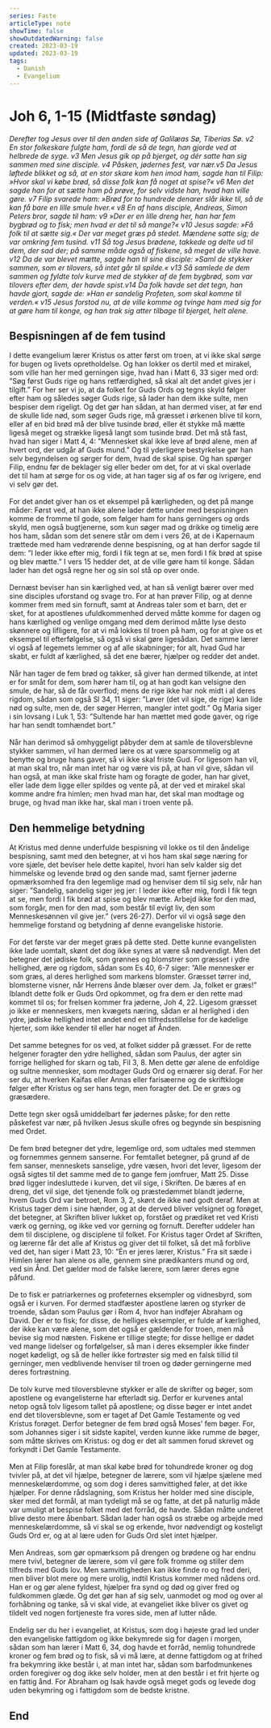 ```yaml
---
series: Faste
articleType: note
showTime: false
showOutdatedWarning: false
created: 2023-03-19
updated: 2023-03-19
tags:
  - Danish
  - Evangelium
---
```


# Joh 6, 1-15 (Midtfaste søndag)
_Derefter tog Jesus over til den anden side af Galilæas Sø, Tiberias Sø. v2 En stor folkeskare fulgte ham, fordi de så de tegn, han gjorde ved at helbrede de syge. v3 Men Jesus gik op på bjerget, og dér satte han sig sammen med sine disciple. v4 Påsken, jødernes fest, var nær.v5 Da Jesus løftede blikket og så, at en stor skare kom hen imod ham, sagde han til Filip: »Hvor skal vi købe brød, så disse folk kan få noget at spise?« v6 Men det sagde han for at sætte ham på prøve, for selv vidste han, hvad han ville gøre. v7 Filip svarede ham: »Brød for to hundrede denarer slår ikke til, så de kan få bare en lille smule hver.« v8 En af hans disciple, Andreas, Simon Peters bror, sagde til ham: v9 »Der er en lille dreng her, han har fem bygbrød og to fisk; men hvad er det til så mange?« v10 Jesus sagde: »Få folk til at sætte sig.« Der var meget græs på stedet. Mændene satte sig; de var omkring fem tusind. v11 Så tog Jesus brødene, takkede og delte ud til dem, der sad der; på samme måde også af fiskene, så meget de ville have. v12 Da de var blevet mætte, sagde han til sine disciple: »Saml de stykker sammen, som er tilovers, så intet går til spilde.« v13 Så samlede de dem sammen og fyldte tolv kurve med de stykker af de fem bygbrød, som var tilovers efter dem, der havde spist.v14 Da folk havde set det tegn, han havde gjort, sagde de: »Han er sandelig Profeten, som skal komme til verden.« v15 Jesus forstod nu, at de ville komme og tvinge ham med sig for at gøre ham til konge, og han trak sig atter tilbage til bjerget, helt alene._

## Bespisningen af de fem tusind
I dette evangelium lærer Kristus os atter først om troen, at vi ikke skal sørge for bugen og livets opretholdelse. Og han lokker os dertil med et mirakel, som ville han her med gerningen sige, hvad han i Matt 6, 33 siger med ord: ”Søg først Guds rige og hans retfærdighed, så skal alt det andet gives jer i tilgift.” For her ser vi jo, at da folket for Guds Ords og tegns skyld følger efter ham og således søger Guds rige, så lader han dem ikke sulte, men bespiser dem rigeligt. Og det gør han sådan, at han dermed viser, at før end de skulle lide nød, som søger Guds rige, må græsset i ørkenen blive til korn, eller af en bid brød må der blive tusinde brød, eller ét stykke må mætte ligeså meget og strække ligeså langt som tusinde brød. Det må stå fast, hvad han siger i Matt 4, 4: ”Mennesket skal ikke leve af brød alene, men af hvert ord, der udgår af Guds mund.” Og til yderligere bestyrkelse gør han selv begyndelsen og sørger for dem, hvad de skal spise. Og han spørger Filip, endnu før de beklager sig eller beder om det, for at vi skal overlade det til ham at sørge for os og vide, at han tager sig af os før og ivrigere, end vi selv gør det.  
&nbsp;  
For det andet giver han os et eksempel på kærligheden, og det på mange måder: Først ved, at han ikke alene lader dette under med bespisningen komme de fromme til gode, som følger ham for hans gerningers og ords skyld, men også bugtjenerne, som kun søger mad og drikke og timelig ære hos ham, sådan som det senere står om dem i vers 26, at de i Kapernaum trættede med ham vedrørende denne bespisning, og at han derfor sagde til dem: ”I leder ikke efter mig, fordi I fik tegn at se, men fordi I fik brød at spise og blev mætte.” I vers 15 hedder det, at de ville gøre ham til konge. Sådan lader han det også regne her og sin sol stå op over onde.  
&nbsp;  
Dernæst beviser han sin kærlighed ved, at han så venligt bærer over med sine disciples uforstand og svage tro. For at han prøver Filip, og at denne kommer frem med sin fornuft, samt at Andreas taler som et barn, det er sket, for at apostlenes ufuldkommenhed derved måtte komme for dagen og hans kærlighed og venlige omgang med dem derimod måtte lyse desto skønnere og lifligere, for at vi må lokkes til troen på ham, og for at give os et eksempel til efterfølgelse, så også vi skal gøre ligesådan. Det samme lærer vi også af legemets lemmer og af alle skabninger; for alt, hvad Gud har skabt, er fuldt af kærlighed, så det ene bærer, hjælper og redder det andet.  
&nbsp;  
Når han tager de fem brød og takker, så giver han dermed tilkende, at intet er for småt for dem, som hører ham til, og at han godt kan velsigne den smule, de har, så de får overflod; mens de rige ikke har nok midt i al deres rigdom, sådan som også Sl 34, 11 siger: ”Løver (det vil sige, de rige) kan lide nød og sulte, men de, der søger Herren, mangler intet godt.” Og Maria siger i sin lovsang i Luk 1, 53: ”Sultende har han mættet med gode gaver, og rige har han sendt tomhændet bort.”  
&nbsp;  
Når han derimod så omhyggeligt påbyder dem at samle de tiloversblevne stykker sammen, vil han dermed lære os at være sparsommelig og at benytte og bruge hans gaver, så vi ikke skal friste Gud. For ligesom han vil, at man skal tro, når man intet har og være vis på, at han vil give, sådan vil han også, at man ikke skal friste ham og foragte de goder, han har givet, eller lade dem ligge eller spildes og vente på, at der ved et mirakel skal komme andre fra himlen; men hvad man har, det skal man modtage og bruge, og hvad man ikke har, skal man i troen vente på.

## Den hemmelige betydning
At Kristus med denne underfulde bespisning vil lokke os til den åndelige bespisning, samt med den betegner, at vi hos ham skal søge næring for vore sjæle, det beviser hele dette kapitel, hvori han selv kalder sig det himmelske og levende brød og den sande mad, samt fjerner jøderne opmærksomhed fra den legemlige mad og henviser dem til sig selv, når han siger: ”Sandelig, sandelig siger jeg jer: I leder ikke efter mig, fordi I fik tegn at se, men fordi I fik brød at spise og blev mætte. Arbejd ikke for den mad, som forgår, men for den mad, som består til evigt liv, den som Menneskesønnen vil give jer.” (vers 26-27). Derfor vil vi også søge den hemmelige forstand og betydning af denne evangeliske historie.  
&nbsp;  
For det første var der meget græs på dette sted. Dette kunne evangelisten ikke lade uomtalt, skønt det dog ikke synes at være så nødvendigt. Men det betegner det jødiske folk, som grønnes og blomstrer som græsset i ydre hellighed, ære og rigdom, sådan som Es 40, 6-7 siger: ”Alle mennesker er som græs, al deres herlighed som markens blomster. Græsset tørrer ind, blomsterne visner, når Herrens ånde blæser over dem. Ja, folket er græs!” Iblandt dette folk er Guds Ord opkommet, og fra dem er den rette mad kommet til os; for frelsen kommer fra jøderne, Joh 4, 22. Ligesom græsset jo ikke er menneskers, men kvægets næring, sådan er al herlighed i den ydre, jødiske hellighed intet andet end en tilfredsstillelse for de kødelige hjerter, som ikke kender til eller har noget af Ånden.  
&nbsp;  
Det samme betegnes for os ved, at folket sidder på græsset. For de rette helgener foragter den ydre hellighed, sådan som Paulus, der agter sin forrige hellighed for skarn og tab, Fil 3, 8. Men dette gør alene de enfoldige og sultne mennesker, som modtager Guds Ord og ernærer sig deraf. For her ser du, at hverken Kaifas eller Annas eller farisæerne og de skriftkloge følger efter Kristus og ser hans tegn, men foragter det. De er græs og græsædere.  
&nbsp;  
Dette tegn sker også umiddelbart før jødernes påske; for den rette påskefest var nær, på hvilken Jesus skulle ofres og begynde sin bespisning med Ordet.  
&nbsp;  
De fem brød betegner det ydre, legemlige ord, som udtales med stemmen og fornemmes gennem sanserne. For femtallet betegner, på grund af de fem sanser, menneskets sanselige, ydre væsen, hvori det lever, ligesom der også sigtes til det samme med de to gange fem jomfruer, Matt 25. Disse brød ligger indesluttede i kurven, det vil sige, i Skriften. De bæres af en dreng, det vil sige, det tjenende folk og præstedømmet blandt jøderne, hvem Guds Ord var betroet, Rom 3, 2, skønt de ikke nød godt deraf. Men at Kristus tager dem i sine hænder, og at de derved bliver velsignet og forøget, det betegner, at Skriften bliver lukket op, forstået og prædiket ret ved Kristi værk og gerning, og ikke ved vor gerning og fornuft. Derefter uddeler han dem til disciplene, og disciplene til folket. For Kristus tager Ordet af Skriften, og lærerne får det alle af Kristus og giver det til folket, så det må forblive ved det, han siger i Matt 23, 10: ”Én er jeres lærer, Kristus.” Fra sit sæde i Himlen lærer han alene os alle, gennem sine prædikanters mund og ord, ved sin Ånd. Det gælder mod de falske lærere, som lærer deres egne påfund.  
&nbsp;  
De to fisk er patriarkernes og profeternes eksempler og vidnesbyrd, som også er i kurven. For dermed stadfæster apostlene læren og styrker de troende, sådan som Paulus gør i Rom 4, hvor han indføjer Abraham og David. Der er to fisk; for disse, de helliges eksempler, er fulde af kærlighed, der ikke kan være alene, som det også er gældende for troen, men må bevise sig mod næsten. Fiskene er tillige stegte; for disse hellige er dødet ved mange lidelser og forfølgelser, så man i deres eksempler ikke finder noget kødeligt, og så de heller ikke fortrøster sig med en falsk tillid til gerninger, men vedblivende henviser til troen og døder gerningerne med deres fortrøstning.  
&nbsp;  
De tolv kurve med tiloversblevne stykker er alle de skrifter og bøger, som apostlene og evangelisterne har efterladt sig. Derfor er kurvenes antal netop også tolv ligesom tallet på apostlene; og disse bøger er intet andet end det tiloversblevne, som er taget af Det Gamle Testamente og ved Kristus forøget. Derfor betegner de fem brød også Moses’ fem bøger. For, som Johannes siger i sit sidste kapitel, verden kunne ikke rumme de bøger, som måtte skrives om Kristus: og dog er det alt sammen forud skrevet og forkyndt i Det Gamle Testamente.  
&nbsp;  
Men at Filip foreslår, at man skal købe brød for tohundrede kroner og dog tvivler på, at det vil hjælpe, betegner de lærere, som vil hjælpe sjælene med menneskelærdomme, og som dog i deres samvittighed føler, at det ikke hjælper. For denne rådslagning, som Kristus her holder med sine disciple, sker med det formål, at man tydeligt må se og fatte, at det på naturlig måde var umuligt at bespise folket med det forråd, de havde. Sådan måtte underet blive desto mere åbenbart. Sådan lader han også os stræbe og arbejde med menneskelærdomme, så vi skal se og erkende, hvor nødvendigt og kosteligt Guds Ord er, og at al lære uden for Guds Ord slet intet hjælper.  
&nbsp;  
Men Andreas, som gør opmærksom på drengen og brødene og har endnu mere tvivl, betegner de lærere, som vil gøre folk fromme og stiller dem tilfreds med Guds lov. Men samvittigheden kan ikke finde ro og fred deri, men bliver blot mere og mere urolig, indtil Kristus kommer med nådens ord. Han er og gør alene fyldest, hjælper fra synd og død og giver fred og fuldkommen glæde. Og det gør han af sig selv, uanmodet og mod og over al forhåbning og tanke, så vi skal vide, at evangeliet ikke bliver os givet og tildelt ved nogen fortjeneste fra vores side, men af lutter nåde.  
&nbsp;  
Endelig ser du her i evangeliet, at Kristus, som dog i højeste grad led under den evangeliske fattigdom og ikke bekymrede sig for dagen i morgen, sådan som han lærer i Matt 6, 34, dog havde et forråd, nemlig tohundrede kroner og fem brød og to fisk, så vi må lære, at denne fattigdom og at frihed fra bekymring ikke består i, at man intet har, sådan som barfodmunkenes orden foregiver og dog ikke selv holder, men at den består i et frit hjerte og en fattig ånd. For Abraham og Isak havde også meget gods og levede dog uden bekymring og i fattigdom som de bedste kristne.

## End
<!-- 
Dr. Martin Luther's Church-Postil
Original source: https://www.lutherdansk.dk
by Priest Finn B. Andersen.
Copied and processed into md-format 
by lovkyndig 2023.
-->